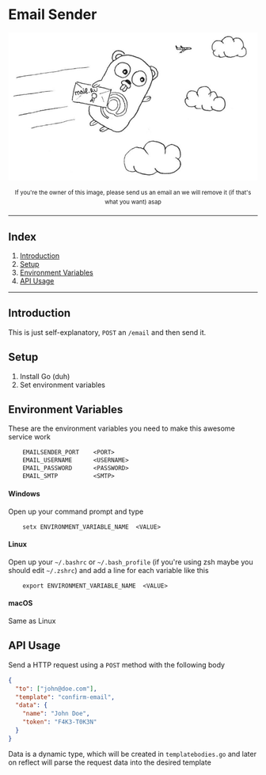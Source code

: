 # Email Sender

![alt](/docs/images/gopher-email.jpeg?raw=true)
<p align="center">
<sup>If you're the owner of this image, please send us an email an we will remove it (if that's what you want) asap</sup>
</p>

---

## Index
1. [Introduction](#introduction)
2. [Setup](#setup)
3. [Environment Variables](#environmentvariables)
4. [API Usage](#apiusage)


---

## Introduction
This is just self-explanatory, `POST` an `/email` and then send it.

## Setup
1. Install Go (duh)
2. Set environment variables

## Environment Variables

These are the environment variables you need to make this awesome service work
``` shell
    EMAILSENDER_PORT    <PORT>
    EMAIL_USERNAME      <USERNAME>
    EMAIL_PASSWORD      <PASSWORD>
    EMAIL_SMTP          <SMTP>
```

#### Windows

Open up your command prompt and type
```pwsh
    setx ENVIRONMENT_VARIABLE_NAME  <VALUE>
```

#### Linux

Open up your `~/.bashrc` or `~/.bash_profile` (if you're using zsh maybe you should edit `~/.zshrc`) and add a line for each variable like this

``` shell
    export ENVIRONMENT_VARIABLE_NAME  <VALUE>
```

#### macOS

Same as Linux

## API Usage

Send a HTTP request using a `POST` method with the following body

```json
{
  "to": ["john@doe.com"],
  "template": "confirm-email",
  "data": {
    "name": "John Doe",
    "token": "F4K3-T0K3N"
  }
}
```

Data is a dynamic type, which will be created in `templatebodies.go` and later on reflect will parse the request data into the desired template
